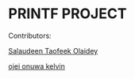 # PRINTF PROJECT

Contributors:

[Salaudeen Taofeek Olaidey](https://github.com/horlaidey)

[ojei onuwa kelvin](https://github.com/Cyber-Globe)

